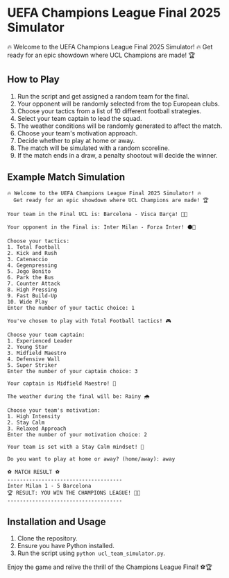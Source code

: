 # UEFA Champions League Final 2025 Simulator

🔥 Welcome to the UEFA Champions League Final 2025 Simulator! 🔥
Get ready for an epic showdown where UCL Champions are made! 🏆

## How to Play
1. Run the script and get assigned a random team for the final.
2. Your opponent will be randomly selected from the top European clubs.
3. Choose your tactics from a list of 10 different football strategies.
4. Select your team captain to lead the squad.
5. The weather conditions will be randomly generated to affect the match.
6. Choose your team's motivation approach.
7. Decide whether to play at home or away.
8. The match will be simulated with a random scoreline.
9. If the match ends in a draw, a penalty shootout will decide the winner.

## Example Match Simulation
```
🔥 Welcome to the UEFA Champions League Final 2025 Simulator! 🔥
  Get ready for an epic showdown where UCL Champions are made! 🏆

Your team in the Final UCL is: Barcelona - Visca Barça! 🔵🔴

Your opponent in the Final is: Inter Milan - Forza Inter! ⚫🔵

Choose your tactics:
1. Total Football
2. Kick and Rush
3. Catenaccio
4. Gegenpressing
5. Jogo Bonito
6. Park the Bus
7. Counter Attack
8. High Pressing
9. Fast Build-Up
10. Wide Play
Enter the number of your tactic choice: 1

You've chosen to play with Total Football tactics! 🎮

Choose your team captain:
1. Experienced Leader
2. Young Star
3. Midfield Maestro
4. Defensive Wall
5. Super Striker
Enter the number of your captain choice: 3

Your captain is Midfield Maestro! 🏅

The weather during the final will be: Rainy 🌧️

Choose your team's motivation:
1. High Intensity
2. Stay Calm
3. Relaxed Approach
Enter the number of your motivation choice: 2

Your team is set with a Stay Calm mindset! 💪

Do you want to play at home or away? (home/away): away

⚽ MATCH RESULT ⚽
-------------------------------------
Inter Milan 1 - 5 Barcelona
🏆 RESULT: YOU WIN THE CHAMPIONS LEAGUE! 🎉🥇
-------------------------------------
```

## Installation and Usage
1. Clone the repository.
2. Ensure you have Python installed.
3. Run the script using `python ucl_team_simulator.py`.

Enjoy the game and relive the thrill of the Champions League Final! ⚽🏆
